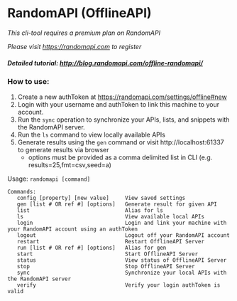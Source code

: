 # RandomAPI (OfflineAPI)

*This cli-tool requires a premium plan on RandomAPI*

*Please visit https://randomapi.com to register*

##### Detailed tutorial: http://blog.randomapi.com/offline-randomapi/
### How to use:
   1. Create a new authToken at https://randomapi.com/settings/offline#new
   2. Login with your username and authToken to link this machine to your account.
   3. Run the `sync` operation to synchronize your APIs, lists, and snippets with the RandomAPI server.
   4. Run the `ls` command to view locally available APIs
   5. Generate results using the `gen` command or visit http://localhost:61337 to generate results via browser
      - options must be provided as a comma delimited list in CLI (e.g. results=25,fmt=csv,seed=a)

Usage: `randomapi [command]`

```
Commands:
   config [property] [new value]     View saved settings
   gen [list # OR ref #] [options]   Generate result for given API
   list                              Alias for ls
   ls                                View available local APIs
   login                             Login and link your machine with your RandomAPI account using an authToken
   logout                            Logout off your RandomAPI account
   restart                           Restart OfflineAPI Server
   run [list # OR ref #] [options]   Alias for gen
   start                             Start OfflineAPI Server
   status                            View status of OfflineAPI Server
   stop                              Stop OfflineAPI Server
   sync                              Synchronize your local APIs with the RandomAPI server
   verify                            Verify your login authToken is valid
```
